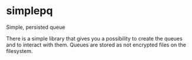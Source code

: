 # simplepq
Simple, persisted queue

There is a simple library that gives you a possibility to create the queues and
to interact with them. Queues are stored as not encrypted files on the filesystem.  
